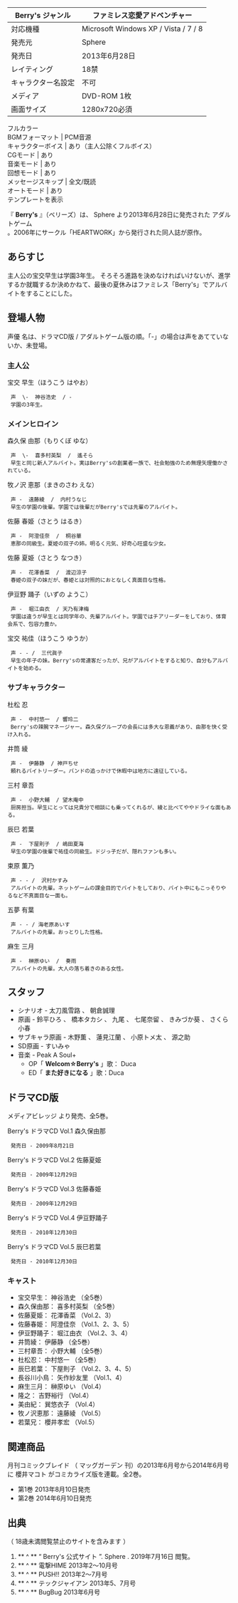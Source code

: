 Berry's  ジャンル  |  ファミレス恋愛アドベンチャー   
---|---  
対応機種  |  Microsoft Windows  XP  /  Vista  /  7  /  8   
発売元  |  Sphere   
発売日  |  2013年6月28日   
レイティング  |  18禁   
キャラクター名設定  |  不可   
メディア  |  DVD-ROM  1枚   
画面サイズ  |  1280x720必須   
フルカラー  
BGMフォーマット  |  PCM音源   
キャラクターボイス  |  あり（主人公除くフルボイス）   
CGモード  |  あり   
音楽モード  |  あり   
回想モード  |  あり   
メッセージスキップ  |  全文/既読   
オートモード  |  あり   
テンプレートを表示  
  
『 **Berry's** 』（ベリーズ）は、  Sphere  より2013年6月28日に発売された  アダルトゲーム      
    。2006年にサークル「HEARTWORK」から発行された同人誌が原作。

##  あらすじ  

主人公の宝交早生は学園3年生。
そろそろ進路を決めなければいけないが、進学するか就職するか決めかねて、最後の夏休みはファミレス「Berry's」でアルバイトをすることにした。

##  登場人物  

声優  名は、ドラマCD版 / アダルトゲーム版の順。「-」の場合は声をあてていないか、未登場。

###  主人公  

宝交 早生（ほうこう はやお）

     声  \-  神谷浩史  / - 
     学園の3年生。 

###  メインヒロイン  

森久保 由那（もりくぼ ゆな）

     声  \-  喜多村英梨  /  遙そら 
     早生と同じ新人アルバイト。実はBerry'sの創業者一族で、社会勉強のため無理矢理働かされている。 
牧ノ沢 恵那（まきのさわ えな）

     声 -  遠藤綾  /  内村うなじ 
     早生の学園の後輩。学園では後輩だがBerry'sでは先輩のアルバイト。 
佐藤 春姫（さとう はるき）

     声 -  阿澄佳奈  /  桐谷華 
     恵那の同級生。夏姫の双子の姉。明るく元気、好奇心旺盛な少女。 
佐藤 夏姫（さとう なつき）

     声 -  花澤香菜  /  渡辺涼子 
     春姫の双子の妹だが、春姫とは対照的におとなしく真面目な性格。 
伊豆野 踊子（いずの ようこ）

     声 -  堀江由衣  / 天乃有津梅 
     学園は違うが早生とは同学年の、先輩アルバイト。学園ではチアリーダーをしており、体育会系で、包容力豊か。 
宝交 祐佳（ほうこう ゆうか）

     声 - - /  三代眞子 
     早生の年子の妹。Berry'sの常連客だったが、兄がアルバイトをすると知り、自分もアルバイトを始める。 

###  サブキャラクター  

杜松 忍

     声 -  中村悠一  / 響玲二 
     Berry'sの辣腕マネージャー。森久保グループの会長には多大な恩義があり、由那を快く受け入れる。 
井筒 綾

     声 -  伊藤静  / 神戸ちせ 
     頼れるバイトリーダー。バンドの追っかけで休暇中は地方に遠征している。 
三村 章吾

     声 -  小野大輔  / 望木庵中 
     厨房担当。早生にとっては兄貴分で相談にも乗ってくれるが、綾と比べてややドライな面もある。 
辰巳 若葉

     声 -  下屋則子  / 嶋田夏海 
     早生の学園の後輩で祐佳の同級生。ドジっ子だが、隠れファンも多い。 
束原 薫乃

     声 - - /  沢村かすみ 
     アルバイトの先輩。ネットゲームの課金目的でバイトをしており、バイト中にもこっそりやるなど不真面目な一面も。 
五夢 有葉

     声 - - / 海老原あいす 
     アルバイトの先輩。おっとりした性格。 
麻生 三月

     声 -  榊原ゆい  /  奏雨 
     アルバイトの先輩。大人の落ち着きのある女性。 

##  スタッフ  

  * シナリオ -  太刀風雪路  、  朝倉誠理 
  * 原画 -  鈴平ひろ  、  橋本タカシ  、  九尾  、  七尾奈留  、  きみづか葵  、  さくら小春 
  * サブキャラ原画 -  木野薫  、  蓮見江蘭  、  小原トメ太  、  源之助 
  * SD原画 -  すいみゃ 
  * 音楽 -  Peak A Soul+ 
    * OP「 **Welcom☆Berry's** 」歌：  Duca 
    * ED「 **また好きになる** 」歌：Duca 

##  ドラマCD版  

メディアビレッジ  より発売、全5巻。

Berry's ドラマCD Vol.1 森久保由那

     発売日 - 2009年8月21日 
Berry's ドラマCD Vol.2 佐藤夏姫

     発売日 - 2009年12月29日 
Berry's ドラマCD Vol.3 佐藤春姫

     発売日 - 2009年12月29日 
Berry's ドラマCD Vol.4 伊豆野踊子

     発売日 - 2010年12月30日 
Berry's ドラマCD Vol.5 辰巳若葉

     発売日 - 2010年12月30日 

###  キャスト  

  * 宝交早生：  神谷浩史  （全5巻） 
  * 森久保由那：  喜多村英梨  （全5巻） 
  * 佐藤夏姫：  花澤香菜  （Vol.2、3） 
  * 佐藤春姫：  阿澄佳奈  （Vol.1、2、3、5） 
  * 伊豆野踊子：  堀江由衣  （Vol.2、3、4） 
  * 井筒綾：  伊藤静  （全5巻） 
  * 三村章吾：  小野大輔  （全5巻） 
  * 杜松忍：  中村悠一  （全5巻） 
  * 辰巳若葉：  下屋則子  （Vol.2、3、4、5） 
  * 長谷川小鳥：  矢作紗友里  （Vol.1、4） 
  * 麻生三月：  榊原ゆい  （Vol.4） 
  * 隆之：  吉野裕行  （Vol.4） 
  * 美由紀：  巽悠衣子  （Vol.4） 
  * 牧ノ沢恵那：  遠藤綾  （Vol.5） 
  * 若葉兄：  櫻井孝宏  （Vol.5） 

##  関連商品  

月刊コミックブレイド  （  マッグガーデン  刊）の2013年6月号から2014年6月号に  櫻井マコト  がコミカライズ版を連載。全2巻。

  * 第1巻 2013年8月10日発売 
  * 第2巻 2014年6月10日発売 

##  出典  

（  18歳未満閲覧禁止のサイトを含みます  ）

  1. ** ^  ** “  Berry's 公式サイト  ”.  Sphere  .  2019年7月16日  閲覧。 
  2. ** ^  ** 電撃HIME 2013年2～10月号 
  3. ** ^  ** PUSH!! 2013年2～7月号 
  4. ** ^  ** テックジャイアン 2013年5、7月号 
  5. ** ^  ** BugBug 2013年6月号 

